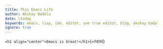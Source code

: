 ```yaml
---
title: This Emacs Life
author: Akshay Badola
date: \today
keywords: emacs, lisp, ide, editor, one true editor, blog, akshay badola, homepage
ignore: true
---
```


`<h1 align="center">Emacs is Great!</h1>`{=html}
